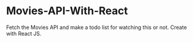 # Movies-API-With-React
Fetch the Movies API and make a todo list for watching this or not. Create with React JS.
